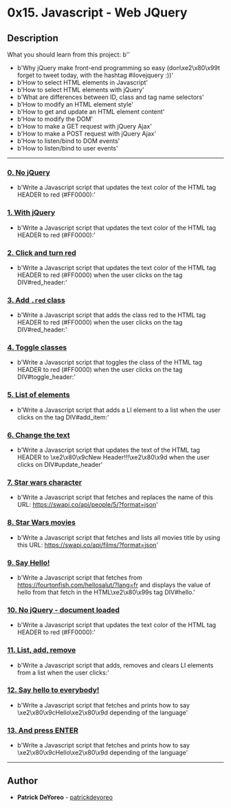 # 0x15. Javascript - Web JQuery

## Description
What you should learn from this project:
b''
* b'Why jQuery make front-end programming so easy (don\xe2\x80\x99t forget to tweet today, with the hashtag #ilovejquery :))'
* b'How to select HTML elements in Javascript'
* b'How to select HTML elements with jQuery'
* b'What are differences between ID, class and tag name selectors'
* b'How to modify an HTML element style'
* b'How to get and update an HTML element content'
* b'How to modify the DOM'
* b'How to make a GET request with jQuery Ajax'
* b'How to make a POST request with jQuery Ajax'
* b'How to listen/bind to DOM events'
* b'How to listen/bind to user events'

---

### [0. No jQuery](./0-script.js)
* b'Write a Javascript script that updates the text color of the HTML tag HEADER to red (#FF0000):'


### [1. With jQuery](./1-script.js)
* b'Write a Javascript script that updates the text color of the HTML tag HEADER to red (#FF0000):'


### [2. Click and turn red](./2-script.js)
* b'Write a Javascript script that updates the text color of the HTML tag HEADER to red (#FF0000) when the user clicks on the tag DIV#red_header:'


### [3. Add `.red` class](./3-script.js)
* b'Write a Javascript script that adds the class red to the HTML tag HEADER to red (#FF0000) when the user clicks on the tag DIV#red_header:'


### [4. Toggle classes](./4-script.js)
* b'Write a Javascript script that toggles the class of the HTML tag HEADER to red (#FF0000) when the user clicks on the tag DIV#toggle_header:'


### [5. List of elements](./5-script.js)
* b'Write a Javascript script that adds a LI element to a list when the user clicks on the tag DIV#add_item:'


### [6. Change the text](./6-script.js)
* b'Write a Javascript script that updates the text of the HTML tag HEADER to \xe2\x80\x9cNew Header!!!\xe2\x80\x9d when the user clicks on DIV#update_header'


### [7. Star wars character](./7-script.js)
* b'Write a Javascript script that fetches and replaces the name of this URL: https://swapi.co/api/people/5/?format=json'


### [8. Star Wars movies](./8-script.js)
* b'Write a Javascript script that fetches and lists all movies title by using this URL: https://swapi.co/api/films/?format=json'


### [9. Say Hello!](./9-script.js)
* b'Write a Javascript script that fetches from https://fourtonfish.com/hellosalut/?lang=fr and displays the value of hello from that fetch in the HTML\xe2\x80\x99s tag DIV#hello.'


### [10. No jQuery - document loaded](./100-script.js)
* b'Write a Javascript script that updates the text color of the HTML tag HEADER to red (#FF0000):'


### [11. List, add, remove](./101-script.js)
* b'Write a Javascript script that adds, removes and clears LI elements from a list when the user clicks:'


### [12. Say hello to everybody!](./102-script.js)
* b'Write a Javascript script that fetches and prints how to say \xe2\x80\x9cHello\xe2\x80\x9d depending of the language'


### [13. And press ENTER](./103-script.js)
* b'Write a Javascript script that fetches and prints how to say \xe2\x80\x9cHello\xe2\x80\x9d depending of the language'

---

## Author
* **Patrick DeYoreo** - [patrickdeyoreo](https://github.com/patrickdeyoreo)